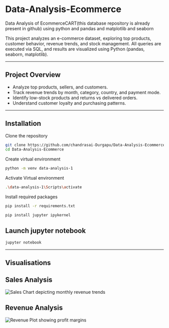 # Data-Analysis-Ecommerce
Data Analysis of EcommerceCART(this database repository is already present in github) using python and pandas and matplotlib and seaborn

This project analyzes an e-commerce dataset, exploring top products, customer behavior, revenue trends, and stock management. All queries are executed via SQL, and results are visualized using Python (pandas, seaborn, matplotlib).

---

## Project Overview

- Analyze top products, sellers, and customers.  
- Track revenue trends by month, category, country, and payment mode.  
- Identify low-stock products and returns vs delivered orders.  
- Understand customer loyalty and purchasing patterns.

---
## Installation
Clone the repository
```bash
git clone https://github.com/chandrasai-Durgapu/Data-Analysis-Ecommerce.git
cd Data-Analysis-Ecommerce
```

Create virtual environment
```bash
python -m venv data-analysis-1
```

Activate Virtual environment
```bash
.\data-analysis-1\Scripts\activate
```

Install required packages 
```bash
pip install -r requirements.txt
```
```bash
pip install jupyter ipykernel
```

## Launch jupyter notebook
```bash
jupyter notebook
```

---
## Visualisations
## Sales Analysis

![Sales Chart depicting monthly revenue trends](images/sales_chart.png)

## Revenue Analysis

![Revenue Plot showing profit margins](images/revenue_plot.png)

